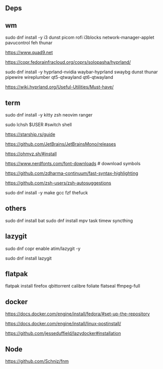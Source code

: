 Deps
---

wm
---
sudo dnf install -y i3 dunst picom rofi i3blocks network-manager-applet pavucontrol feh thunar

https://www.quad9.net

https://copr.fedorainfracloud.org/coprs/solopasha/hyprland/

sudo dnf install -y hyprland-nvidia waybar-hyprland swaybg dunst thunar pipewire wireplumber qt5-qtwayland qt6-qtwayland

https://wiki.hyprland.org/Useful-Utilities/Must-have/

term
---
sudo dnf install -y kitty zsh neovim ranger

sudo lchsh $USER #switch shell

https://starship.rs/guide

https://github.com/JetBrains/JetBrainsMono/releases

https://ohmyz.sh/#install

https://www.nerdfonts.com/font-downloads # download symbols

https://github.com/zdharma-continuum/fast-syntax-highlighting

https://github.com/zsh-users/zsh-autosuggestions

sudo dnf install -y make gcc fzf thefuck

others
---
sudo dnf install bat
sudo dnf install mpv task timew syncthing

lazygit
---
sudo dnf copr enable atim/lazygit -y

sudo dnf install lazygit


flatpak
---
flatpak install firefox qbittorrent calibre foliate flatseal ffmpeg-full

docker
---
https://docs.docker.com/engine/install/fedora/#set-up-the-repository

https://docs.docker.com/engine/install/linux-postinstall/

https://github.com/jesseduffield/lazydocker#installation

Node
---
https://github.com/Schniz/fnm

